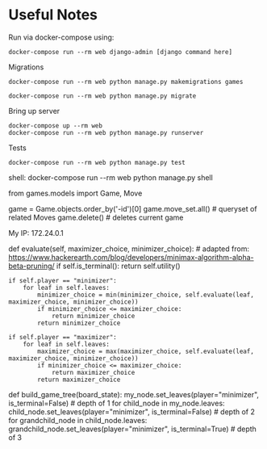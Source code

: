 # Useful Notes

Run via docker-compose using:
```
docker-compose run --rm web django-admin [django command here]
```

Migrations
```
docker-compose run --rm web python manage.py makemigrations games

docker-compose run --rm web python manage.py migrate
```

Bring up server
```
docker-compose up --rm web
docker-compose run --rm web python manage.py runserver
```

Tests
```
docker-compose run --rm web python manage.py test
```

shell:
docker-compose run --rm web python manage.py shell

from games.models import Game, Move

game = Game.objects.order_by('-id')[0]
game.move_set.all()  # queryset of related Moves
game.delete() # deletes current game

My IP:
172.24.0.1

def evaluate(self, maximizer_choice, minimizer_choice):
    # adapted from: https://www.hackerearth.com/blog/developers/minimax-algorithm-alpha-beta-pruning/
    if self.is_terminal():
        return self.utility()

    if self.player == "minimizer":
        for leaf in self.leaves:
            minimizer_choice = min(minimizer_choice, self.evaluate(leaf, maximizer_choice, minimizer_choice))
            if minimizer_choice <= maximizer_choice:
                return minimizer_choice
            return minimizer_choice

    if self.player == "maximizer":
        for leaf in self.leaves:
            maximizer_choice = max(maximizer_choice, self.evaluate(leaf, maximizer_choice, minimizer_choice))
            if minimizer_choice <= maximizer_choice:
                return maximizer_choice
            return maximizer_choice

def build_game_tree(board_state):
    my_node.set_leaves(player="minimizer", is_terminal=False) # depth of 1
    for child_node in my_node.leaves:
        child_node.set_leaves(player="minimizer", is_terminal=False) # depth of 2
        for grandchild_node in child_node.leaves:
            grandchild_node.set_leaves(player="minimizer", is_terminal=True) # depth of 3
